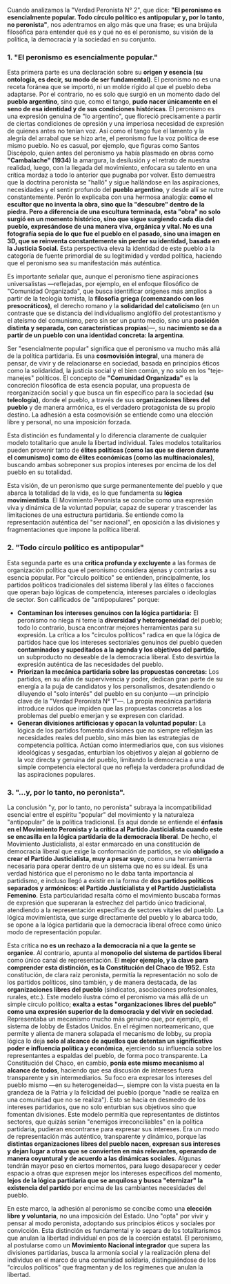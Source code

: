 Cuando analizamos la "Verdad Peronista N° 2", que dice: **"El peronismo es esencialmente popular. Todo círculo político es antipopular y, por lo tanto, no peronista"**, nos adentramos en algo más que una frase; es una brújula filosófica para entender qué es y qué no es el peronismo, su visión de la política, la democracia y la sociedad en su conjunto.

### **1. "El peronismo es esencialmente popular."**

Esta primera parte es una declaración sobre su **origen y esencia (su ontología, es decir, su modo de ser fundamental)**. El peronismo no es una receta foránea que se importó, ni un molde rígido al que el pueblo deba adaptarse. Por el contrario, no es solo que surgió en un momento dado del **pueblo argentino**, sino que, como el tango, **pudo nacer únicamente en el seno de esa identidad y de sus condiciones históricas**. El peronismo es una expresión genuina de "lo argentino", que floreció precisamente a partir de ciertas condiciones de opresión y una imperiosa necesidad de expresión de quienes antes no tenían voz. Así como el tango fue el lamento y la alegría del arrabal que se hizo arte, el peronismo fue la voz política de ese mismo pueblo. No es casual, por ejemplo, que figuras como Santos Discépolo, quien antes del peronismo ya había plasmado en obras como **"Cambalache" (1934)** la amargura, la desilusión y el retrato de nuestra realidad, luego, con la llegada del movimiento, enfocara su talento en una crítica mordaz a todo lo anterior que pugnaba por volver. Esto demuestra que la doctrina peronista se "halló" y sigue hallándose en las aspiraciones, necesidades y el sentir profundo del **pueblo argentino**, y desde allí se nutre constantemente. Perón lo explicaba con una hermosa analogía: **como el escultor que no inventa la obra, sino que la "descubre" dentro de la piedra. Pero a diferencia de una escultura terminada, esta "obra" no solo surgió en un momento histórico, sino que sigue surgiendo cada día del pueblo, expresándose de una manera viva, orgánica y vital. No es una fotografía sepia de lo que fue el pueblo en el pasado, sino una imagen en 3D, que se reinventa constantemente sin perder su identidad, basada en la Justicia Social.** Esta perspectiva eleva la identidad de este pueblo a la categoría de fuente primordial de su legitimidad y verdad política, haciendo que el peronismo sea su manifestación más auténtica.

Es importante señalar que, aunque el peronismo tiene aspiraciones universalistas —reflejadas, por ejemplo, en el enfoque filosófico de "Comunidad Organizada", que busca identificar orígenes más amplios a partir de la teología tomista, la **filosofía griega (comenzando con los presocráticos)**, el derecho romano y la **solidaridad del catolicismo** (en un contraste que se distancia del individualismo anglófilo del protestantismo y el ateísmo del comunismo, pero sin ser un punto medio, sino una **posición distinta y separada, con características propias**)—, su **nacimiento se da a partir de un pueblo con una identidad concreta: la argentina**.

Ser "esencialmente popular" significa que el peronismo va mucho más allá de la política partidaria. Es una **cosmovisión integral**, una manera de pensar, de vivir y de relacionarse en sociedad, basada en principios éticos como la solidaridad, la justicia social y el bien común, y no solo en los "teje-manejes" políticos. El concepto de **"Comunidad Organizada"** es la concreción filosófica de esta esencia popular, una propuesta de reorganización social y que busca un fin específico para la sociedad **(su teleología)**, donde el pueblo, a través de sus **organizaciones libres del pueblo** y de manera armónica, es el verdadero protagonista de su propio destino. La adhesión a esta cosmovisión se entiende como una elección libre y personal, no una imposición forzada.

Esta distinción es fundamental y lo diferencia claramente de cualquier modelo totalitario que anule la libertad individual. Tales modelos totalitarios pueden provenir tanto de **élites políticas (como las que se dieron durante el comunismo) como de élites económicas (como las multinacionales)**, buscando ambas sobreponer sus propios intereses por encima de los del pueblo en su totalidad.

Esta visión, de un peronismo que surge permanentemente del pueblo y que abarca la totalidad de la vida, es lo que fundamenta su **lógica movimientista**. El Movimiento Peronista se concibe como una expresión viva y dinámica de la voluntad popular, capaz de superar y trascender las limitaciones de una estructura partidaria. Se entiende como la representación auténtica del "ser nacional", en oposición a las divisiones y fragmentaciones que impone la política liberal.

### **2. "Todo círculo político es antipopular"**

Esta segunda parte es una **crítica profunda y excluyente** a las formas de organización política que el peronismo considera ajenas y contrarias a su esencia popular. Por "círculo político" se entienden, principalmente, los partidos políticos tradicionales del sistema liberal y las élites o facciones que operan bajo lógicas de competencia, intereses parciales o ideologías de sector. Son calificados de "antipopulares" porque:

*   **Contaminan los intereses genuinos con la lógica partidaria:** El peronismo no niega ni teme la **diversidad y heterogeneidad** del pueblo; todo lo contrario, busca encontrar mejores herramientas para su expresión. La crítica a los "círculos políticos" radica en que la lógica de partidos hace que los intereses sectoriales genuinos del pueblo queden **contaminados y supeditados a la agenda y los objetivos del partido**, un subproducto no deseable de la democracia liberal. Esto desvirtúa la expresión auténtica de las necesidades del pueblo.
*   **Priorizan la mecánica partidaria sobre las propuestas concretas:** Los partidos, en su afán de supervivencia y poder, dedican gran parte de su energía a la puja de candidatos y los personalismos, desatendiendo o diluyendo el "solo interés" del pueblo en su conjunto —un principio clave de la "Verdad Peronista N° 1"—. La propia mecánica partidaria introduce ruidos que impiden que las propuestas concretas a los problemas del pueblo emerjan y se expresen con claridad.
*   **Generan divisiones artificiosas y opacan la voluntad popular:** La lógica de los partidos fomenta divisiones que no siempre reflejan las necesidades reales del pueblo, sino más bien las estrategias de competencia política. Actúan como intermediarios que, con sus visiones ideológicas y sesgadas, enturbian los objetivos y alejan al gobierno de la voz directa y genuina del pueblo, limitando la democracia a una simple competencia electoral que no refleja la verdadera profundidad de las aspiraciones populares.

### **3. "...y, por lo tanto, no peronista".**

La conclusión "y, por lo tanto, no peronista" subraya la incompatibilidad esencial entre el espíritu "popular" del movimiento y la naturaleza "antipopular" de la política tradicional. Es aquí donde se entiende el **énfasis en el Movimiento Peronista y la crítica al Partido Justicialista cuando este se encasilla en la lógica partidaria de la democracia liberal**. De hecho, el Movimiento Justicialista, al estar enmarcado en una constitución de democracia liberal que exige la conformación de partidos, se vio **obligado a crear el Partido Justicialista, muy a pesar suyo**, como una herramienta necesaria para operar dentro de un sistema que no es su ideal. Es una verdad histórica que el peronismo no le daba tanta importancia al partidismo, e incluso llegó a existir en la forma de **dos partidos políticos separados y armónicos: el Partido Justicialista y el Partido Justicialista Femenino**. Esta particularidad resalta cómo el movimiento buscaba formas de expresión que superaran la estrechez del partido único tradicional, atendiendo a la representación específica de sectores vitales del pueblo. La lógica movimientista, que surge directamente del pueblo y lo abarca todo, se opone a la lógica partidaria que la democracia liberal ofrece como único modo de representación popular.

Esta crítica **no es un rechazo a la democracia ni a que la gente se organice**. Al contrario, apunta al **monopolio del sistema de partidos liberal** como único canal de representación. El **mejor ejemplo, y la clave para comprender esta distinción, es la Constitución del Chaco de 1952.** Esta constitución, de clara raíz peronista, permitía la representación no solo de los partidos políticos, sino también, y de manera destacada, de las **organizaciones libres del pueblo** (sindicatos, asociaciones profesionales, rurales, etc.). Este modelo ilustra cómo el peronismo va más allá de un simple círculo político; **exalta a estas "organizaciones libres del pueblo" como una expresión superior de la democracia y del vivir en sociedad**. Representaba un mecanismo mucho más genuino que, por ejemplo, el sistema de lobby de Estados Unidos. En el régimen norteamericano, que permite y alienta de manera solapada el mecanismo de lobby, su propia lógica lo deja **solo al alcance de aquellos que detentan un significativo poder e influencia política y económica**, ejerciendo su influencia sobre los representantes a espaldas del pueblo, de forma poco transparente. La Constitución del Chaco, en cambio, **ponía este mismo mecanismo al alcance de todos**, haciendo que esa discusión de intereses fuera transparente y sin intermediarios. Su foco era expresar los intereses del pueblo mismo —en su heterogeneidad—, siempre con la vista puesta en la grandeza de la Patria y la felicidad del pueblo (porque "nadie se realiza en una comunidad que no se realiza"). Esto se hacía en desmedro de los intereses partidarios, que no solo enturbian sus objetivos sino que fomentan divisiones. Este modelo permitía que representantes de distintos sectores, que quizás serían "enemigos irreconciliables" en la política partidaria, pudieran encontrarse para expresar sus intereses. Era un modo de representación más auténtico, transparente y dinámico, porque las **distintas organizaciones libres del pueblo nacen, expresan sus intereses y dejan lugar a otras que se convierten en más relevantes, operando de manera coyuntural y de acuerdo a las dinámicas sociales**. Algunas tendrán mayor peso en ciertos momentos, para luego desaparecer y ceder espacio a otras que expresen mejor los intereses específicos del momento, **lejos de la lógica partidaria que se anquilosa y busca "eternizar" la existencia del partido** por encima de las cambiantes necesidades del pueblo.

En este marco, la adhesión al peronismo se concibe como una **elección libre y voluntaria**, no una imposición del Estado. Uno "opta" por vivir y pensar al modo peronista, adoptando sus principios éticos y sociales por convicción. Esta distinción es fundamental y lo separa de los totalitarismos que anulan la libertad individual en pos de la coerción estatal. El peronismo, al postularse como un **Movimiento Nacional integrador** que supera las divisiones partidarias, busca la armonía social y la realización plena del individuo en el marco de una comunidad solidaria, distinguiéndose de los "círculos políticos" que fragmentan y de los regímenes que anulan la libertad.
